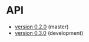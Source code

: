 # API
* [version 0.2.0](documents/v020.md) (master)
* [version 0.3.0](documents/v030.md) (development)
